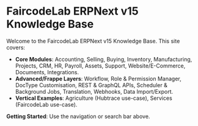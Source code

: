 # FaircodeLab ERPNext v15 Knowledge Base

Welcome to the FaircodeLab ERPNext v15 Knowledge Base. This site covers:

- **Core Modules**: Accounting, Selling, Buying, Inventory, Manufacturing, Projects, CRM, HR, Payroll, Assets, Support, Website/E-Commerce, Documents, Integrations.
- **Advanced/Frappe Layers**: Workflow, Role & Permission Manager, DocType Customisation, REST & GraphQL APIs, Scheduler & Background Jobs, Translation, Webhooks, Data Import/Export.
- **Vertical Examples**: Agriculture (Hubtrace use-case), Services (FaircodeLab use-case).

**Getting Started**: Use the navigation or search bar above.